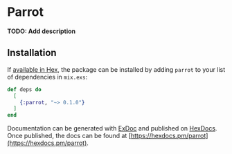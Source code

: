 # Parrot

**TODO: Add description**

## Installation

If [available in Hex](https://hex.pm/docs/publish), the package can be installed
by adding `parrot` to your list of dependencies in `mix.exs`:

```elixir
def deps do
  [
    {:parrot, "~> 0.1.0"}
  ]
end
```

Documentation can be generated with [ExDoc](https://github.com/elixir-lang/ex_doc)
and published on [HexDocs](https://hexdocs.pm). Once published, the docs can
be found at [https://hexdocs.pm/parrot](https://hexdocs.pm/parrot).

